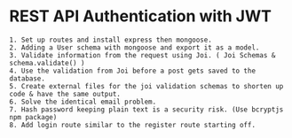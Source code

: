 # REST API Authentication with JWT

    1. Set up routes and install express then mongoose.
    2. Adding a User schema with mongoose and export it as a model.
    3. Validate information from the request using Joi. ( Joi Schemas & schema.validate() )
    4. Use the validation from Joi before a post gets saved to the database.
    5. Create external files for the joi validation schemas to shorten up code & have the same output.
    6. Solve the identical email problem.
    7. Hash password keeping plain text is a security risk. (Use bcryptjs npm package)
    8. Add login route similar to the register route starting off.